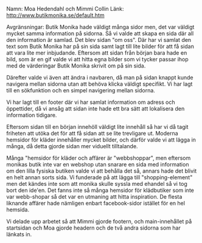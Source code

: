 Namn: Moa Hedendahl och Mimmi Collin
Länk: http://www.butikmonika.se/default.htm

Avgränsningar: Butik Monika hade väldigt många sidor men, det var väldigt mycket samma information på sidorna. Så vi valde att skapa en sida där all den information är samlad. Det blev sidan "om oss". Där har vi samlat den text som Butik Monika har på sin sida samt lagt till lite bilder för att få sidan att vara lite mer inbjudande. Eftersom att sidan från början bara hade en bild, som är en gif valde vi att hitta egna bilder som vi tycker passar ihop med de värderingar Butik Monika skrivit om på sin sida. 

Därefter valde vi även att ändra i navbaren, då man på sidan knappt kunde navigera mellan sidorna utan att behöva klicka väldigt specifikt. Vi har lagt till en sökfunktion och en simpel navigering mellan sidorna.

Vi har lagt till en footer där vi har samlat information om adress och öppettider, då vi ansåg att sidan inte hade ett bra sätt att lokalisera den information tidigare.

Eftersom sidan till en början innehöll väldigt lite innehåll så har vi då tagit friheten att utöka det för att få sidan att se lite trevligare ut. Moderna hemsidor för kläder innehåller mycket bilder, och därför valde vi att lägga in många, då detta gjorde sidan mer viduellt tilltalande.

Många "hemsidor för kläder och affärer är "webbshoppar", men eftersom monikas butik inte var en webshop utan snarare en sida med information om den lilla fysiska butiken valde vi att behålla det så, annars hade det blivit en helt annan sorts sida. Vi funderade på att lägga till "shopping-element" men det kändes inte som att monika skulle syssla med ehandel så vi tog bort den ide'en. Det fanns inte så många hemsidor för klädbutiker som inte var webb-shopar så det var en utmaning att hitta inspiration. De flesta liknande affärer hade nämligen enbart facebook-sidor istället för en hel hemsida.

Vi delade upp arbetet så att Mimmi gjorde footern, och main-innehållet på startsidan och Moa gjorde headern och de två andra sidorna som har länkats in.
